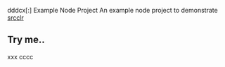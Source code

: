 dddcx[:] Example Node Project
An example node project to demonstrate [srcclr](https://www.srcclr.com)
## Try me..
xxx
cccc
